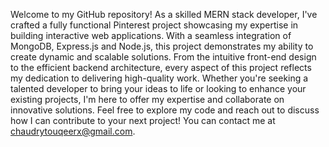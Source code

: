 Welcome to my GitHub repository! As a skilled MERN stack developer, I've crafted a fully functional Pinterest project showcasing my expertise in building  interactive web applications. With a seamless integration of MongoDB, Express.js and Node.js, this project demonstrates my ability to create dynamic and scalable solutions. From the intuitive front-end design to the efficient backend architecture, every aspect of this project reflects my dedication to delivering high-quality work. Whether you're seeking a talented developer to bring your ideas to life or looking to enhance your existing projects, I'm here to offer my expertise and collaborate on innovative solutions. Feel free to explore my code and reach out to discuss how I can contribute to your next project!  You can contact me at chaudrytouqeerx@gmail.com.
